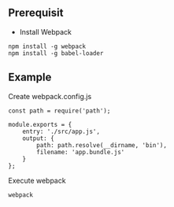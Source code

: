 
## Prerequisit
* Install Webpack
```
npm install -g webpack
npm install -g babel-loader
```

## Example
Create webpack.config.js
```
const path = require('path');

module.exports = {
	entry: './src/app.js',
	output: {
		path: path.resolve(__dirname, 'bin'),
		filename: 'app.bundle.js'
	}
}; 
```

Execute webpack
```
webpack
```